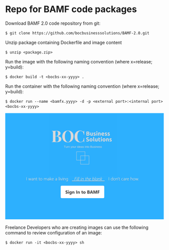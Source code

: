 # Repo for BAMF code packages

Download BAMF 2.0 code repository from git:
```
$ git clone https://github.com/bocbusinesssolutions/BAMF-2.0.git
```
Unzip package containing Dockerfile and image content
```
$ unzip <package.zip>
```
Run the image with the following naming convention (where x=release; y=build):
```
$ docker build -t <bocbs-xx-yyyy> .
```
Run the container with the following naming convention (where x=release; y=build):
```
$ docker run --name <bamfx.yyyy> -d -p <external port>:<internal port> <bocbs-xx-yyyy>
```

![BAMF](bamf-home.PNG)

Freelance Developers who are creating images can use the following command to review configuration of an image:
```
$ docker run -it <bocbs-xx-yyyy> sh
```
